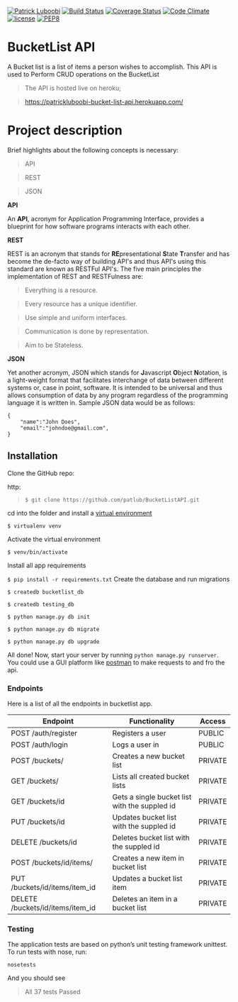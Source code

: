 [![Patrick Luboobi](https://img.shields.io/badge/Patrick%20Luboobi-BucketListAPI-green.svg)]()
[![Build Status](https://travis-ci.org/patlub/BucketListAPI.svg?branch=dev)](https://travis-ci.org/patlub/BucketListAPI)
[![Coverage Status](https://coveralls.io/repos/github/patlub/BucketListAPI/badge.svg?branch=dev)](https://coveralls.io/github/patlub/BucketListAPI?branch=dev)
[![Code Climate](https://codeclimate.com/github/patlub/BucketListAPI/badges/gpa.svg)](https://codeclimate.com/github/patlub/bucketListAPI)
[![license](https://img.shields.io/github/license/mashape/apistatus.svg)]()
[![PEP8](https://img.shields.io/badge/code%20style-pep8-orange.svg)](https://www.python.org/dev/peps/pep-0008/)

# BucketList API

A Bucket list is a list of items a person wishes to accomplish.
This API is used to Perform CRUD operations on the BucketList

>The API is hosted live on heroku; 

>https://patrickluboobi-bucket-list-api.herokuapp.com/

# Project description

Brief highlights about the following concepts is necessary:

 >API

 >REST

 >JSON

**API**

An **API**, acronym for Application Programming Interface, provides a blueprint for how software programs interacts with each other.

**REST**

REST is an acronym that stands for **RE**presentational **S**tate **T**ransfer and has become the de-facto way of building API's and thus API's using this standard are known as RESTFul API's. The five main principles the implementation of REST and RESTFulness are:

>Everything is a resource.

>Every resource has a unique identifier.

>Use simple and uniform interfaces.

>Communication is done by representation.

>Aim to be Stateless.

**JSON**

Yet another acronym, JSON which stands for **J**avascript **O**bject **N**otation, is a light-weight format that facilitates interchange of data between different systems or, case in point, software. It is intended to be universal and thus allows consumption of data by any program regardless of the programming language it is written in. Sample JSON data would be as follows:

```
{
    "name":"John Does",
    "email":"johndoe@gmail.com",
}

```

## Installation
 
Clone the GitHub repo:
 
http:
>`$ git clone https://github.com/patlub/BucketListAPI.git`

cd into the folder and install a [virtual environment](https://virtualenv.pypa.io/en/stable/)

`$ virtualenv venv`

Activate the virtual environment

`$ venv/bin/activate`

Install all app requirements

`$ pip install -r requirements.txt`
Create the database and run migrations

`$ createdb bucketlist_db`

`$ createdb testing_db`

`$ python manage.py db init`

`$ python manage.py db migrate`

`$ python manage.py db upgrade`

All done! Now, start your server by running `python manage.py runserver`. You could use a GUI platform like [postman](https://www.getpostman.com/) to make requests to and fro the api.
### Endpoints

Here is a list of all the endpoints in bucketlist app.

Endpoint | Functionality| Access
------------ | ------------- | ------------- 
POST /auth/register | Registers a user | PUBLIC
POST /auth/login |Logs a user in | PUBLIC
POST /buckets/ | Creates a new bucket list | PRIVATE
GET /buckets/ | Lists all created bucket lists | PRIVATE
GET /buckets/id | Gets a single bucket list with the suppled id | PRIVATE
PUT /buckets/id | Updates bucket list with the suppled id | PRIVATE
DELETE /buckets/id | Deletes bucket list with the suppled id | PRIVATE
POST /buckets/id/items/ | Creates a new item in bucket list | PRIVATE
PUT /buckets/id/items/item_id | Updates a bucket list item | PRIVATE
DELETE /buckets/id/items/item_id | Deletes an item in a bucket list | PRIVATE

### Testing
The application tests are based on python’s unit testing framework unittest.
To run tests with nose, run:
 
 `nosetests`

And you should see 
>All 37 tests Passed
